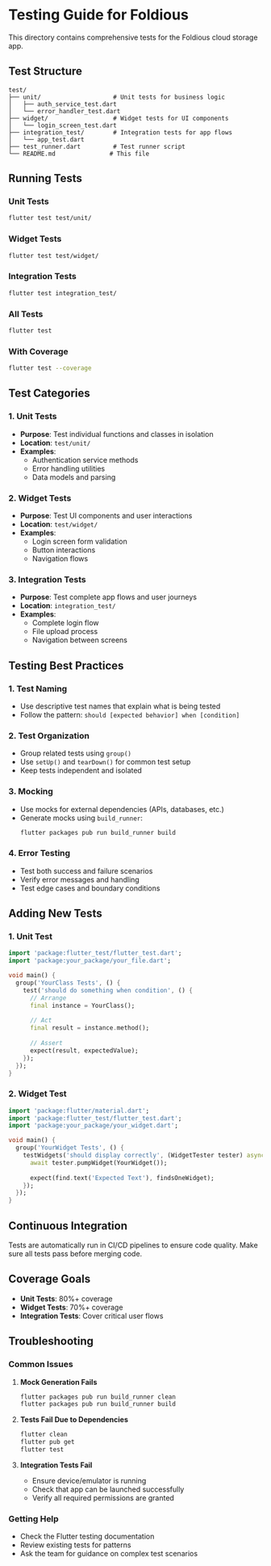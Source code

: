 # Testing Guide for Foldious

This directory contains comprehensive tests for the Foldious cloud storage app.

## Test Structure

```
test/
├── unit/                    # Unit tests for business logic
│   ├── auth_service_test.dart
│   └── error_handler_test.dart
├── widget/                  # Widget tests for UI components
│   └── login_screen_test.dart
├── integration_test/        # Integration tests for app flows
│   └── app_test.dart
├── test_runner.dart         # Test runner script
└── README.md               # This file
```

## Running Tests

### Unit Tests
```bash
flutter test test/unit/
```

### Widget Tests
```bash
flutter test test/widget/
```

### Integration Tests
```bash
flutter test integration_test/
```

### All Tests
```bash
flutter test
```

### With Coverage
```bash
flutter test --coverage
```

## Test Categories

### 1. Unit Tests
- **Purpose**: Test individual functions and classes in isolation
- **Location**: `test/unit/`
- **Examples**: 
  - Authentication service methods
  - Error handling utilities
  - Data models and parsing

### 2. Widget Tests
- **Purpose**: Test UI components and user interactions
- **Location**: `test/widget/`
- **Examples**:
  - Login screen form validation
  - Button interactions
  - Navigation flows

### 3. Integration Tests
- **Purpose**: Test complete app flows and user journeys
- **Location**: `integration_test/`
- **Examples**:
  - Complete login flow
  - File upload process
  - Navigation between screens

## Testing Best Practices

### 1. Test Naming
- Use descriptive test names that explain what is being tested
- Follow the pattern: `should [expected behavior] when [condition]`

### 2. Test Organization
- Group related tests using `group()`
- Use `setUp()` and `tearDown()` for common test setup
- Keep tests independent and isolated

### 3. Mocking
- Use mocks for external dependencies (APIs, databases, etc.)
- Generate mocks using `build_runner`:
  ```bash
  flutter packages pub run build_runner build
  ```

### 4. Error Testing
- Test both success and failure scenarios
- Verify error messages and handling
- Test edge cases and boundary conditions

## Adding New Tests

### 1. Unit Test
```dart
import 'package:flutter_test/flutter_test.dart';
import 'package:your_package/your_file.dart';

void main() {
  group('YourClass Tests', () {
    test('should do something when condition', () {
      // Arrange
      final instance = YourClass();
      
      // Act
      final result = instance.method();
      
      // Assert
      expect(result, expectedValue);
    });
  });
}
```

### 2. Widget Test
```dart
import 'package:flutter/material.dart';
import 'package:flutter_test/flutter_test.dart';
import 'package:your_package/your_widget.dart';

void main() {
  group('YourWidget Tests', () {
    testWidgets('should display correctly', (WidgetTester tester) async {
      await tester.pumpWidget(YourWidget());
      
      expect(find.text('Expected Text'), findsOneWidget);
    });
  });
}
```

## Continuous Integration

Tests are automatically run in CI/CD pipelines to ensure code quality. Make sure all tests pass before merging code.

## Coverage Goals

- **Unit Tests**: 80%+ coverage
- **Widget Tests**: 70%+ coverage
- **Integration Tests**: Cover critical user flows

## Troubleshooting

### Common Issues

1. **Mock Generation Fails**
   ```bash
   flutter packages pub run build_runner clean
   flutter packages pub run build_runner build
   ```

2. **Tests Fail Due to Dependencies**
   ```bash
   flutter clean
   flutter pub get
   flutter test
   ```

3. **Integration Tests Fail**
   - Ensure device/emulator is running
   - Check that app can be launched successfully
   - Verify all required permissions are granted

### Getting Help

- Check the Flutter testing documentation
- Review existing tests for patterns
- Ask the team for guidance on complex test scenarios 